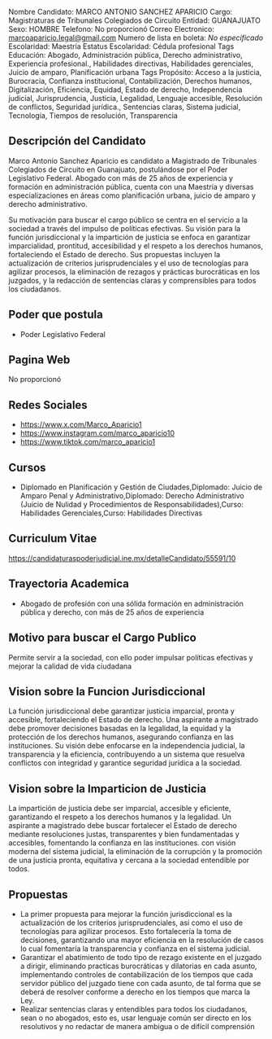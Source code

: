 Nombre Candidato: MARCO ANTONIO SANCHEZ APARICIO
Cargo: Magistraturas de Tribunales Colegiados de Circuito
Entidad: GUANAJUATO
Sexo: HOMBRE
Telefono: No proporcionó
Correo Electronico: marcoaparicio.legal@gmail.com
Numero de lista en boleta: *No especificado*
Escolaridad: Maestría
Estatus Escolaridad: Cédula profesional
Tags Educación: Abogado, Administración pública, Derecho administrativo, Experiencia profesional., Habilidades directivas, Habilidades gerenciales, Juicio de amparo, Planificación urbana
Tags Propósito: Acceso a la justicia, Burocracia, Confianza institucional, Contabilización, Derechos humanos, Digitalización, Eficiencia, Equidad, Estado de derecho, Independencia judicial, Jurisprudencia, Justicia, Legalidad, Lenguaje accesible, Resolución de conflictos, Seguridad jurídica., Sentencias claras, Sistema judicial, Tecnología, Tiempos de resolución, Transparencia


## Descripción del Candidato 

Marco Antonio Sanchez Aparicio es candidato a Magistrado de Tribunales Colegiados de Circuito en Guanajuato, postulándose por el Poder Legislativo Federal. Abogado con más de 25 años de experiencia y formación en administración pública, cuenta con una Maestría y diversas especializaciones en áreas como planificación urbana, juicio de amparo y derecho administrativo.

Su motivación para buscar el cargo público se centra en el servicio a la sociedad a través del impulso de políticas efectivas. Su visión para la función jurisdiccional y la impartición de justicia se enfoca en garantizar imparcialidad, prontitud, accesibilidad y el respeto a los derechos humanos, fortaleciendo el Estado de derecho.  Sus propuestas incluyen la actualización de criterios jurisprudenciales y el uso de tecnologías para agilizar procesos, la eliminación de rezagos y prácticas burocráticas en los juzgados, y la redacción de sentencias claras y comprensibles para todos los ciudadanos.


## Poder que postula

- Poder Legislativo Federal


## Pagina Web

No proporcionó


## Redes Sociales

- https://www.x.com/Marco_Aparicio1
- https://www.instagram.com/marco_aparicio10
- https://www.tiktok.com/marco_aparicio1


## Cursos

- Diplomado en Planificación y Gestión de Ciudades,Diplomado: Juicio de Amparo Penal y Administrativo,Diplomado: Derecho Administrativo (Juicio de Nulidad y Procedimientos de Responsabilidades),Curso: Habilidades Gerenciales,Curso: Habilidades Directivas


## Curriculum Vitae

https://candidaturaspoderjudicial.ine.mx/detalleCandidato/55591/10


## Trayectoria Academica

- Abogado de profesión con una sólida formación en administración pública y derecho, con más de 25 años de experiencia


## Motivo para buscar el Cargo Publico

Permite servir a la sociedad, con ello poder impulsar políticas efectivas y mejorar la calidad de vida ciudadana


## Vision sobre la Funcion Jurisdiccional

La función jurisdiccional debe garantizar justicia imparcial, pronta y accesible, fortaleciendo el Estado de derecho. Una aspirante a magistrado debe promover decisiones basadas en la legalidad, la equidad y la protección de los derechos humanos, asegurando confianza en las instituciones. Su visión debe enfocarse en la independencia judicial, la transparencia y la eficiencia, contribuyendo a un sistema que resuelva conflictos con integridad y garantice seguridad jurídica a la sociedad.


## Vision sobre la Imparticion de Justicia

La impartición de justicia debe ser imparcial, accesible y eficiente, garantizando el respeto a los derechos humanos y la legalidad. Un aspirante a magistrado debe buscar fortalecer el Estado de derecho mediante resoluciones justas, transparentes y bien fundamentadas y accesibles, fomentando la confianza en las instituciones. con visión moderna del sistema judicial, la eliminación de la corrupción y la promoción de una justicia pronta, equitativa y cercana a la sociedad entendible por todos.


## Propuestas

- La primer propuesta para mejorar la función jurisdiccional es la actualización de los criterios jurisprudenciales, así como el uso de tecnologías para agilizar procesos. Esto fortalecería la toma de decisiones, garantizando una mayor eficiencia en la resolución de casos lo cual fomentaría la transparencia y confianza en el sistema judicial.
- Garantizar el abatimiento de todo tipo de rezago existente en el juzgado a dirigir, eliminando practicas burocráticas y dilatorias en cada asunto, implementando controles de contabilización de los tiempos que cada servidor público del juzgado tiene con cada asunto, de tal forma que se deberá de resolver conforme a derecho en los tiempos que marca la Ley.
- Realizar sentencias claras y entendibles para todos los ciudadanos, sean o no abogados, esto es, usar lenguaje común ser directo en los resolutivos y no redactar de manera ambigua o de difícil comprensión

